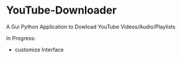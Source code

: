 # YouTube-Downloader
A Gui Python Application to Dowload YouTube Videos/Audio/Playlists

In Progress:

- customize Interface
